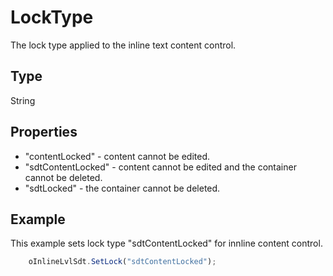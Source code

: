 # LockType

The lock type applied to the inline text content control.

## Type

String

## Properties

- "contentLocked" - content cannot be edited.
- "sdtContentLocked" - content cannot be edited and the container cannot be deleted.
- "sdtLocked" - the container cannot be deleted.

## Example

This example sets lock type "sdtContentLocked" for innline content control.

```javascript
	oInlineLvlSdt.SetLock("sdtContentLocked");
```